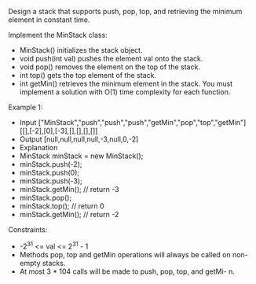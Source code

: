 Design a stack that supports push, pop, top, and retrieving the minimum element in constant time.

Implement the MinStack class:

- MinStack() initializes the stack object.
- void push(int val) pushes the element val onto the stack.
- void pop() removes the element on the top of the stack.
- int top() gets the top element of the stack.
- int getMin() retrieves the minimum element in the stack.
You must implement a solution with O(1) time complexity for each function.

Example 1:
- Input
["MinStack","push","push","push","getMin","pop","top","getMin"]<br>
[[],[-2],[0],[-3],[],[],[],[]]
- Output
[null,null,null,null,-3,null,0,-2]
- Explanation
- MinStack minStack = new MinStack();
- minStack.push(-2);
- minStack.push(0);
- minStack.push(-3);
- minStack.getMin(); // return -3
- minStack.pop();
- minStack.top();    // return 0
- minStack.getMin(); // return -2

Constraints:
- -2<sup>31</sup> <= val <= 2<sup>31</sup> - 1
- Methods pop, top and getMin operations will always be called on non-empty stacks.
- At most 3 * 104 calls will be made to push, pop, top, and getMi- n.